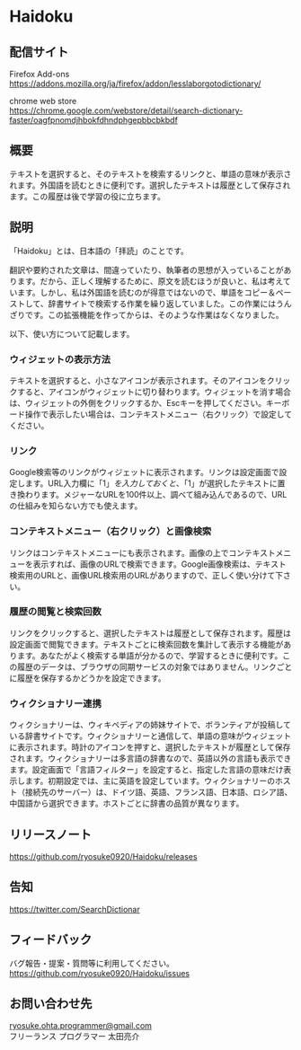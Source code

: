 # Haidoku
## 配信サイト
Firefox Add-ons  
https://addons.mozilla.org/ja/firefox/addon/lesslaborgotodictionary/

chrome web store  
https://chrome.google.com/webstore/detail/search-dictionary-faster/oagfpnomdjhbokfdhndphgepbbcbkbdf

## 概要
テキストを選択すると、そのテキストを検索するリンクと、単語の意味が表示されます。外国語を読むときに便利です。選択したテキストは履歴として保存されます。この履歴は後で学習の役に立ちます。

## 説明
「Haidoku」とは、日本語の「拝読」のことです。

翻訳や要約された文章は、間違っていたり、執筆者の思想が入っていることがあります。だから、正しく理解するために、原文を読むほうが良いと、私は考えています。しかし、私は外国語を読むのが得意ではないので、単語をコピー＆ペーストして、辞書サイトで検索する作業を繰り返していました。この作業にはうんざりです。この拡張機能を作ってからは、そのような作業はなくなりました。

以下、使い方について記載します。

### ウィジェットの表示方法
テキストを選択すると、小さなアイコンが表示されます。そのアイコンをクリックすると、アイコンがウィジェットに切り替わります。ウィジェットを消す場合は、ウィジェットの外側をクリックするか、Escキーを押してください。キーボード操作で表示したい場合は、コンテキストメニュー（右クリック）で設定してください。

### リンク
Google検索等のリンクがウィジェットに表示されます。リンクは設定画面で設定します。URL入力欄に「$1」を入力しておくと、「$1」が選択したテキストに置き換わります。メジャーなURLを100件以上、調べて組み込んであるので、URLの仕組みを知らない方でも使えます。

### コンテキストメニュー（右クリック）と画像検索
リンクはコンテキストメニューにも表示されます。画像の上でコンテキストメニューを表示すれば、画像のURLで検索できます。Google画像検索は、テキスト検索用のURLと、画像URL検索用のURLがありますので、正しく使い分けて下さい。

### 履歴の閲覧と検索回数
リンクをクリックすると、選択したテキストは履歴として保存されます。履歴は設定画面で閲覧できます。テキストごとに検索回数を集計して表示する機能があります。あなたがよく検索する単語が分かるので、学習するときに便利です。この履歴のデータは、ブラウザの同期サービスの対象ではありません。リンクごとに履歴を保存するかどうかを設定できます。

### ウィクショナリー連携
ウィクショナリーは、ウィキペディアの姉妹サイトで、ボランティアが投稿している辞書サイトです。ウィクショナリーと通信して、単語の意味がウィジェットに表示されます。時計のアイコンを押すと、選択したテキストが履歴として保存されます。ウィクショナリーは多言語の辞書なので、英語以外の言語も表示できます。設定画面で「言語フィルター」を設定すると、指定した言語の意味だけ表示します。初期設定では、主に英語を設定しています。ウィクショナリーのホスト（接続先のサーバー）は、ドイツ語、英語、フランス語、日本語、ロシア語、中国語から選択できます。ホストごとに辞書の品質が異なります。

## リリースノート
https://github.com/ryosuke0920/Haidoku/releases

## 告知
https://twitter.com/SearchDictionar

## フィードバック
バグ報告・提案・質問等に利用してください。  
https://github.com/ryosuke0920/Haidoku/issues

## お問い合わせ先
ryosuke.ohta.programmer@gmail.com  
フリーランス プログラマー 太田亮介
